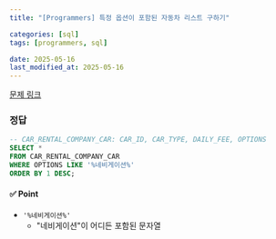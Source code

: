 ```yaml
---
title: "[Programmers] 특정 옵션이 포함된 자동차 리스트 구하기"

categories: [sql]
tags: [programmers, sql]

date: 2025-05-16
last_modified_at: 2025-05-16
---
```

[문제 링크](https://school.programmers.co.kr/learn/courses/30/lessons/157343)

### 정답
```sql
-- CAR_RENTAL_COMPANY_CAR: CAR_ID, CAR_TYPE, DAILY_FEE, OPTIONS
SELECT *
FROM CAR_RENTAL_COMPANY_CAR
WHERE OPTIONS LIKE '%네비게이션%'
ORDER BY 1 DESC;

```

#### ✅ Point
- `'%네비게이션%'`
    - "네비게이션"이 어디든 포함된 문자열